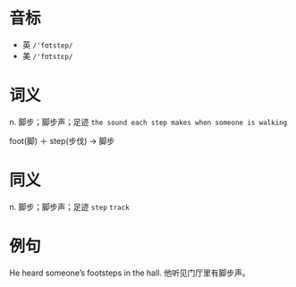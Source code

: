 # 音标

- 英 `/'fʊtstep/`
- 美 `/'fʊtstɛp/`

# 词义

n. 脚步；脚步声；足迹
`the sound each step makes when someone is walking`



foot(脚) ＋ step(步伐) → 脚步

# 同义

n. 脚步；脚步声；足迹
`step` `track`

# 例句

He heard someone’s footsteps in the hall.
他听见门厅里有脚步声。


